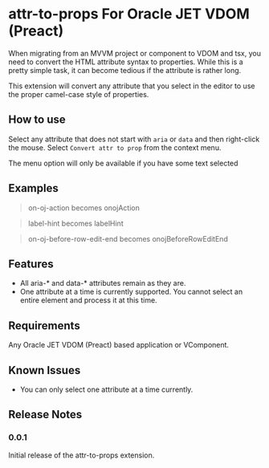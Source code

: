 # attr-to-props For Oracle JET VDOM (Preact)

When migrating from an MVVM project or component to VDOM and tsx, you need to convert the HTML attribute syntax to properties.  While this is a pretty simple task, it can become tedious if the attribute is rather long.

This extension will convert any attribute that you select in the editor to use the proper camel-case style of properties.

## How to use

Select any attribute that does not start with `aria` or `data` and then right-click the mouse.  Select `Convert attr to prop` from the context menu.

The menu option will only be available if you have some text selected

## Examples 
> on-oj-action becomes onojAction

> label-hint becomes labelHint

> on-oj-before-row-edit-end becomes onojBeforeRowEditEnd

## Features

* All aria-* and data-* attributes remain as they are.
* One attribute at a time is currently supported.  You cannot select an entire element and process it at this time.

## Requirements

Any Oracle JET VDOM (Preact) based application or VComponent.


## Known Issues

* You can only select one attribute at a time currently.

## Release Notes


### 0.0.1

Initial release of the attr-to-props extension.


